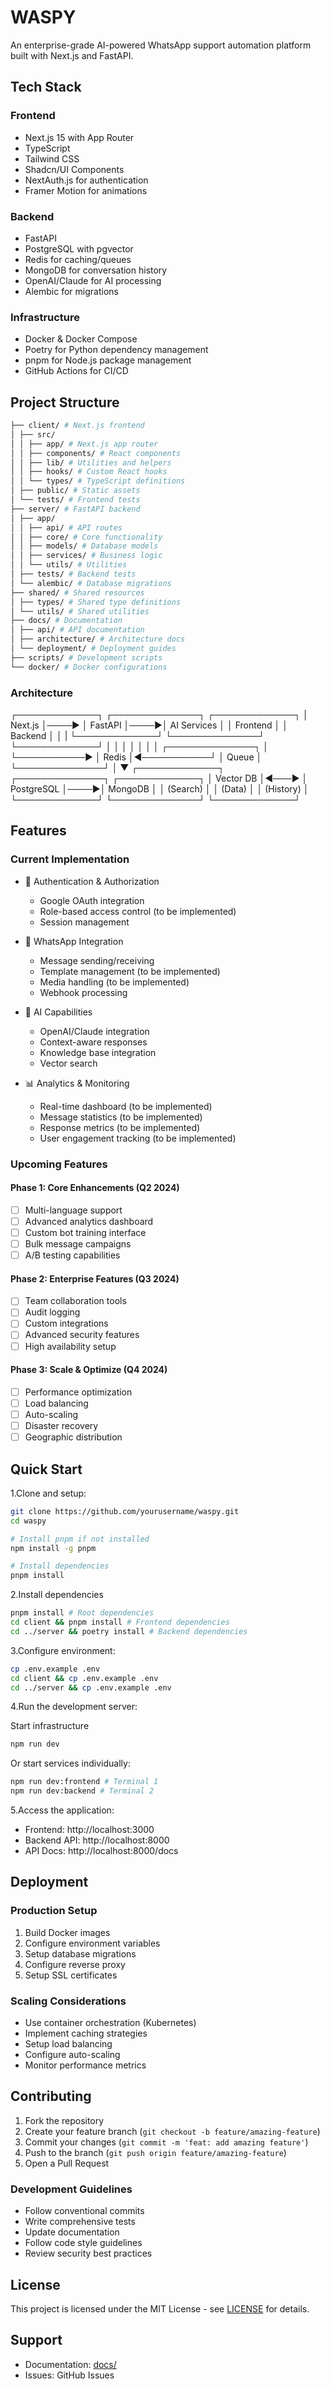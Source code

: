 # WASPY

An enterprise-grade AI-powered WhatsApp support automation platform built with Next.js and FastAPI.

## Tech Stack

### Frontend

- Next.js 15 with App Router
- TypeScript
- Tailwind CSS
- Shadcn/UI Components
- NextAuth.js for authentication
- Framer Motion for animations

### Backend

- FastAPI
- PostgreSQL with pgvector
- Redis for caching/queues
- MongoDB for conversation history
- OpenAI/Claude for AI processing
- Alembic for migrations

### Infrastructure

- Docker & Docker Compose
- Poetry for Python dependency management
- pnpm for Node.js package management
- GitHub Actions for CI/CD

## Project Structure

```bash
├── client/ # Next.js frontend
│ ├── src/
│ │ ├── app/ # Next.js app router
│ │ ├── components/ # React components
│ │ ├── lib/ # Utilities and helpers
│ │ ├── hooks/ # Custom React hooks
│ │ └── types/ # TypeScript definitions
│ ├── public/ # Static assets
│ └── tests/ # Frontend tests
├── server/ # FastAPI backend
│ ├── app/
│ │ ├── api/ # API routes
│ │ ├── core/ # Core functionality
│ │ ├── models/ # Database models
│ │ ├── services/ # Business logic
│ │ └── utils/ # Utilities
│ ├── tests/ # Backend tests
│ └── alembic/ # Database migrations
├── shared/ # Shared resources
│ ├── types/ # Shared type definitions
│ └── utils/ # Shared utilities
├── docs/ # Documentation
│ ├── api/ # API documentation
│ ├── architecture/ # Architecture docs
│ └── deployment/ # Deployment guides
├── scripts/ # Development scripts
└── docker/ # Docker configurations
```

### Architecture

┌─────────────┐ ┌──────────────┐ ┌─────────────┐
│ Next.js │────▶ │ FastAPI │────▶│ AI Services │
│ Frontend │ │ Backend │ │ |
└─────────────┘ └──────────────┘ └─────────────┘
│ │ │
│ │ │
│ ┌──────────────┐ │  
 └───────────▶ │ Redis │◀───────────┘
│ Queue │
└──────────────┘
│
▼
┌─────────────┐ ┌──────────────┐ ┌─────────────┐
│ Vector DB │◀───▶ │ PostgreSQL │────▶│ MongoDB │
│ (Search) │ │ (Data) │ │ (History) │
└─────────────┘ └──────────────┘ └─────────────┘

## Features

### Current Implementation

- 🔐 Authentication & Authorization

  - Google OAuth integration
  - Role-based access control (to be implemented)
  - Session management

- 💬 WhatsApp Integration

  - Message sending/receiving
  - Template management (to be implemented)
  - Media handling (to be implemented)
  - Webhook processing

- 🤖 AI Capabilities

  - OpenAI/Claude integration
  - Context-aware responses
  - Knowledge base integration
  - Vector search

- 📊 Analytics & Monitoring
  - Real-time dashboard (to be implemented)
  - Message statistics (to be implemented)
  - Response metrics (to be implemented)
  - User engagement tracking (to be implemented)

### Upcoming Features

#### Phase 1: Core Enhancements (Q2 2024)

- [ ] Multi-language support
- [ ] Advanced analytics dashboard
- [ ] Custom bot training interface
- [ ] Bulk message campaigns
- [ ] A/B testing capabilities

#### Phase 2: Enterprise Features (Q3 2024)

- [ ] Team collaboration tools
- [ ] Audit logging
- [ ] Custom integrations
- [ ] Advanced security features
- [ ] High availability setup

#### Phase 3: Scale & Optimize (Q4 2024)

- [ ] Performance optimization
- [ ] Load balancing
- [ ] Auto-scaling
- [ ] Disaster recovery
- [ ] Geographic distribution

## Quick Start

1.Clone and setup:

```bash
git clone https://github.com/yourusername/waspy.git
cd waspy

# Install pnpm if not installed
npm install -g pnpm

# Install dependencies
pnpm install
```

2.Install dependencies

```bash
pnpm install # Root dependencies
cd client && pnpm install # Frontend dependencies
cd ../server && poetry install # Backend dependencies
```

3.Configure environment:

```bash
cp .env.example .env
cd client && cp .env.example .env
cd ../server && cp .env.example .env
```

4.Run the development server:

Start infrastructure

```bash
npm run dev
```

Or start services individually:

```bash
npm run dev:frontend # Terminal 1
npm run dev:backend # Terminal 2
```

5.Access the application:

- Frontend: http://localhost:3000
- Backend API: http://localhost:8000
- API Docs: http://localhost:8000/docs

## Deployment

### Production Setup

1. Build Docker images
2. Configure environment variables
3. Setup database migrations
4. Configure reverse proxy
5. Setup SSL certificates

### Scaling Considerations

- Use container orchestration (Kubernetes)
- Implement caching strategies
- Setup load balancing
- Configure auto-scaling
- Monitor performance metrics

## Contributing

1. Fork the repository
2. Create your feature branch (`git checkout -b feature/amazing-feature`)
3. Commit your changes (`git commit -m 'feat: add amazing feature'`)
4. Push to the branch (`git push origin feature/amazing-feature`)
5. Open a Pull Request

### Development Guidelines

- Follow conventional commits
- Write comprehensive tests
- Update documentation
- Follow code style guidelines
- Review security best practices

## License

This project is licensed under the MIT License - see [LICENSE](LICENSE) for details.

## Support

- Documentation: [docs/](docs/)
- Issues: GitHub Issues

